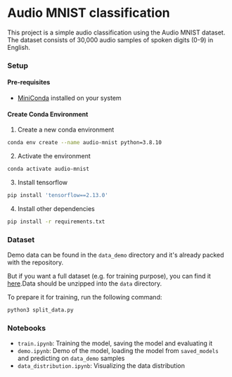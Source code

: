 # Audio MNIST classification
This project is a simple audio classification using the Audio MNIST dataset. The dataset consists of 30,000 audio samples of spoken digits (0-9) in English.

### Setup

#### Pre-requisites
- [MiniConda](https://docs.conda.io/en/latest/miniconda.html) installed on your system

#### Create Conda Environment
1. Create a new conda environment
```bash
conda env create --name audio-mnist python=3.8.10
```
2. Activate the environment
```bash
conda activate audio-mnist
```
3. Install tensorflow
```bash
pip install 'tensorflow==2.13.0'
```
4. Install other dependencies
```bash
pip install -r requirements.txt
```

### Dataset
Demo data can be found in the `data_demo` directory and it's already packed with the repository.

But if you want a full dataset (e.g. for training purpose), you can find it [here](https://www.kaggle.com/datasets/sripaadsrinivasan/audio-mnist/data).Data should be unzipped into the `data` directory.

To prepare it for training, run the following command:
```bash
python3 split_data.py
```

### Notebooks
- `train.ipynb`: Training the model, saving the model and evaluating it
- `demo.ipynb`: Demo of the model, loading the model from `saved_models` and predicting on `data_demo` samples
- `data_distribution.ipynb`: Visualizing the data distribution

